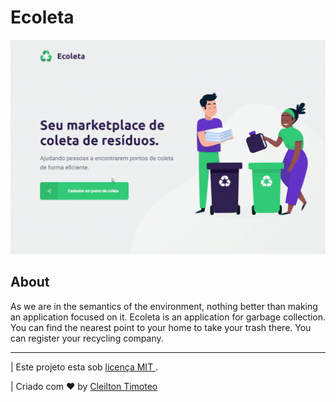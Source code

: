 # Ecoleta

![](website.gif)

## About
As we are in the semantics of the environment, nothing better than making an application focused on it.
Ecoleta is an application for garbage collection. You can find the nearest point to your home to take your trash there. You can register your recycling company.



---


| Este projeto esta sob [licença MIT ](https://github.com/ENSE).

|				Criado com :heart: by [Cleilton Timoteo](https://github.com/name)